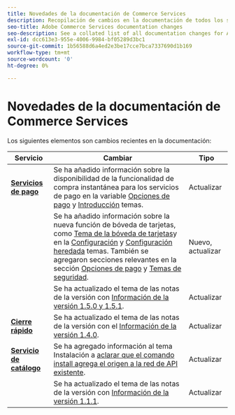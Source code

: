 ```yaml
---
title: Novedades de la documentación de Commerce Services
description: Recopilación de cambios en la documentación de todos los servicios de comercio
seo-title: Adobe Commerce Services documentation changes
seo-description: See a collated list of all documentation changes for Adobe Commerce Services and integration services.
exl-id: dcc613e3-955e-4006-9984-bf05289d3bc1
source-git-commit: 1b56588d6a4ed2e3be17cce7bca7337690d1b169
workflow-type: tm+mt
source-wordcount: '0'
ht-degree: 0%

---
```


# Novedades de la documentación de Commerce Services

Los siguientes elementos son cambios recientes en la documentación:

| Servicio | Cambiar | Tipo |
|  ---  |  ---  |  ---  |
| [**Servicios de pago**](https://experienceleague.adobe.com/docs/commerce-merchant-services/payment-services/guide-overview.html) | Se ha añadido información sobre la disponibilidad de la funcionalidad de compra instantánea para los servicios de pago en la variable [Opciones de pago](https://experienceleague.adobe.com/docs/commerce-merchant-services/payment-services/payments-checkout/payments-options.html#credit-card-fields) y [Introducción](https://experienceleague.adobe.com/docs/commerce-merchant-services/payment-services/overview.html#features) temas.<!--integration branch --> | Actualizar |
|  | Se ha añadido información sobre la nueva función de bóveda de tarjetas, como [Tema de la bóveda de tarjetas](https://experienceleague.adobe.com/docs/commerce-merchant-services/payment-services/payments-checkout/vaulting.html#payments-checkout)y en la [Configuración](https://experienceleague.adobe.com/docs/commerce-merchant-services/payment-services/configure/settings.html#card-vaulting) y [Configuración heredada](https://experienceleague.adobe.com/docs/commerce-merchant-services/payment-services/configure/configure-admin.html#configure-credit-card-fields) temas. También se agregaron secciones relevantes en la sección [Opciones de pago](https://experienceleague.adobe.com/docs/commerce-merchant-services/payment-services/payments-checkout/payments-options.html#credit-card-vaulting) y [Temas de seguridad](https://experienceleague.adobe.com/docs/commerce-merchant-services/payment-services/security.html#card-vaulting). | Nuevo, actualizar |
|  | Se ha actualizado el tema de las notas de la versión con [Información de la versión 1.5.0 y 1.5.1](https://experienceleague.adobe.com/docs/commerce-merchant-services/payment-services/release-notes.html#v1.5.1). | Actualizar |
| [**Cierre rápido**](https://experienceleague.adobe.com/docs/commerce-merchant-services/quick-checkout/overview.html) | Se ha actualizado el tema de las notas de la versión con el [Información de la versión 1.4.0](https://experienceleague.adobe.com/docs/commerce-merchant-services/quick-checkout/release-notes.html?lang=en#v1.4.0).<!-- BOLT-480 --> | Actualizar |
| [**Servicio de catálogo**](https://experienceleague.adobe.com/docs/commerce-merchant-services/quick-checkout/overview.html) | Se ha agregado información al tema Instalación a [aclarar que el comando install agrega el origen a la red de API existente](https://experienceleague.adobe.com/docs/commerce-merchant-services/catalog-service/installation.html#configure-catalog-export).<!-- xx --> | Actualizar |
|  | Se ha actualizado el tema de las notas de la versión con [Información de la versión 1.1.1](https://experienceleague.adobe.com/docs/commerce-merchant-services/catalog-service/release-notes.html#v1.1-release). | Actualizar |
